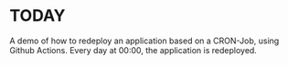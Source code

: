 # TODAY
A demo of how to redeploy an application based on a CRON-Job, using Github Actions.
Every day at 00:00, the application is redeployed.